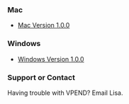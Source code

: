 ### Mac
- [Mac Version 1.0.0](https://drive.google.com/open?id=1k3w0le4Be7RBknVsE8fxNwcyMxhypqoz)

### Windows
- [Windows Version 1.0.0](https://drive.google.com/open?id=1GTZMVflwpdxvyWeSaIB5VEuVjw-YDyMT)


### Support or Contact

Having trouble with VPEND? Email Lisa.
